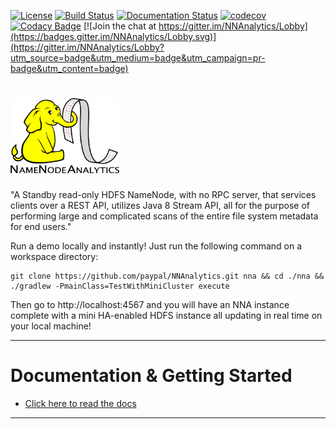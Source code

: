 [![License](http://img.shields.io/:license-Apache%202-blue.svg)](http://www.apache.org/licenses/LICENSE-2.0.txt)
[![Build Status](https://travis-ci.com/paypal/NNAnalytics.svg?branch=master)](https://travis-ci.com/paypal/NNAnalytics)
[![Documentation Status](https://readthedocs.org/projects/nnanalytics/badge/?version=latest)](https://nnanalytics.readthedocs.io/en/latest/)
[![codecov](https://codecov.io/gh/paypal/NNAnalytics/branch/master/graph/badge.svg)](https://codecov.io/gh/paypal/NNAnalytics)
[![Codacy Badge](https://api.codacy.com/project/badge/Grade/acc8afc858ff485ea67653b23c8ea82b)](https://github.com/paypal/NNAnalytics/pulls) 
[![Join the chat at https://gitter.im/NNAnalytics/Lobby](https://badges.gitter.im/NNAnalytics/Lobby.svg)](https://gitter.im/NNAnalytics/Lobby?utm_source=badge&utm_medium=badge&utm_campaign=pr-badge&utm_content=badge)

# <img src="docs/images/NNA-logo.png" width="174" height="120" />

"A Standby read-only HDFS NameNode, with no RPC server, that services clients over a REST API, utilizes Java 8 Stream API, all for the purpose of performing large and complicated scans of the entire file system metadata for end users."

Run a demo locally and instantly! Just run the following command on a workspace directory:
```
git clone https://github.com/paypal/NNAnalytics.git nna && cd ./nna && ./gradlew -PmainClass=TestWithMiniCluster execute
```
Then go to http://localhost:4567 and you will have an NNA instance complete with a mini HA-enabled HDFS instance all updating in real time on your local machine!

__________________________________________________________________________________________________________________


# Documentation & Getting Started

  * [Click here to read the docs](http://nnanalytics.readthedocs.io/)

__________________________________________________________________________________________________________________
